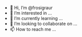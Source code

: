 - 👋 Hi, I’m @frosigraur
- 👀 I’m interested in ...
- 🌱 I’m currently learning ...
- 💞️ I’m looking to collaborate on ...
- 📫 How to reach me ...

<!---
frosigraur/frosigraur is a ✨ special ✨ repository because its `README.md` (this file) appears on your GitHub profile.
You can click the Preview link to take a look at your changes.
--->
